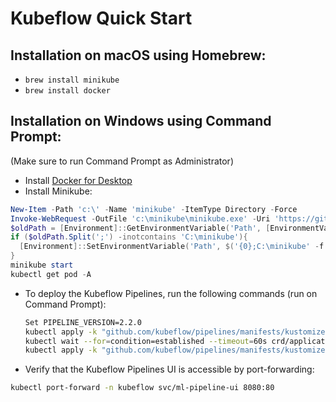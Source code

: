 # Kubeflow Quick Start

## Installation on macOS using Homebrew:
- `brew install minikube`
- `brew install docker`

## Installation on Windows using Command Prompt: <br>
(Make sure to run Command Prompt as Administrator)
- Install [Docker for Desktop](https://docs.docker.com/desktop/install/windows-install/)
-  Install Minikube:
  ```powershell
  New-Item -Path 'c:\' -Name 'minikube' -ItemType Directory -Force
  Invoke-WebRequest -OutFile 'c:\minikube\minikube.exe' -Uri 'https://github.com/kubernetes/minikube/releases/latest/download/minikube-windows-amd64.exe' -UseBasicParsing
  $oldPath = [Environment]::GetEnvironmentVariable('Path', [EnvironmentVariableTarget]::Machine)
  if ($oldPath.Split(';') -inotcontains 'C:\minikube'){
    [Environment]::SetEnvironmentVariable('Path', $('{0};C:\minikube' -f $oldPath), [EnvironmentVariableTarget]::Machine)
  }
  minikube start
  kubectl get pod -A
```
- To deploy the Kubeflow Pipelines, run the following commands (run on Command Prompt):
  ```bash
  Set PIPELINE_VERSION=2.2.0
  kubectl apply -k "github.com/kubeflow/pipelines/manifests/kustomize/cluster-scoped-resources?ref=$PIPELINE_VERSION"
  kubectl wait --for=condition=established --timeout=60s crd/applications.app.k8s.io
  kubectl apply -k "github.com/kubeflow/pipelines/manifests/kustomize/env/platform-agnostic-pns?ref=$PIPELINE_VERSION"
  ```
- Verify that the Kubeflow Pipelines UI is accessible by port-forwarding:
```bash
kubectl port-forward -n kubeflow svc/ml-pipeline-ui 8080:80
```
